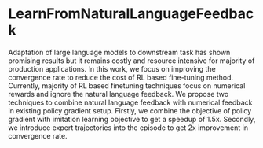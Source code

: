 # LearnFromNaturalLanguageFeedback
Adaptation of large language models to downstream task has shown promising
results but it remains costly and resource intensive for majority of production
applications. In this work, we focus on improving the convergence rate to reduce
the cost of RL based fine-tuning method. Currently, majority of RL based finetuning
techniques focus on numerical rewards and ignore the natural language
feedback. We propose two techniques to combine natural language feedback with
numerical feedback in existing policy gradient setup. Firstly, we combine the
objective of policy gradient with imitation learning objective to get a speedup
of 1.5x. Secondly, we introduce expert trajectories into the episode to get 2x
improvement in convergence rate.

